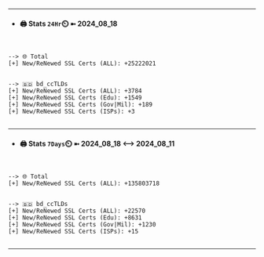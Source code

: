 

---
- #### 🖨️ **Stats** `24Hr`⏲️ ➼ 2024_08_18
```console


--> 🌐 Total
[+] New/ReNewed SSL Certs (ALL): +25222021


--> 🇧🇩 bd_ccTLDs
[+] New/ReNewed SSL Certs (ALL): +3784
[+] New/ReNewed SSL Certs (Edu): +1549
[+] New/ReNewed SSL Certs (Gov|Mil): +189
[+] New/ReNewed SSL Certs (ISPs): +3


```

---
- #### 🖨️ **Stats** `7Days`⏲️ ➼ 2024_08_18 <--> 2024_08_11
```console


--> 🌐 Total
[+] New/ReNewed SSL Certs (ALL): +135803718


--> 🇧🇩 bd_ccTLDs
[+] New/ReNewed SSL Certs (ALL): +22570
[+] New/ReNewed SSL Certs (Edu): +8631
[+] New/ReNewed SSL Certs (Gov|Mil): +1230
[+] New/ReNewed SSL Certs (ISPs): +15


```

---

